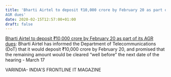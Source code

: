 ```yaml
---
title: 'Bharti Airtel to deposit ₹10,000 crore by February 20 as part of its
AGR dues'
date: 2020-02-15T12:57:00+01:00
draft: false
---
```


[Bharti Airtel to deposit ₹10,000 crore by February 20 as part of its AGR dues](https://varindia.com/news/bharti-airtel-to-deposit-10000-crore-by-february-20-as-part-of-its-agr-dues#.XkfcjByUIQc.blogger): Bharti Airtel has informed the Department of Telecommunications (DoT) that it would deposit ₹10,000 crore by February 20, and promised that the remaining amount would be cleared “well before” the next date of the hearing - March 17  
  
VARINDIA- INDIA'S FRONTLINE IT MAGAZINE